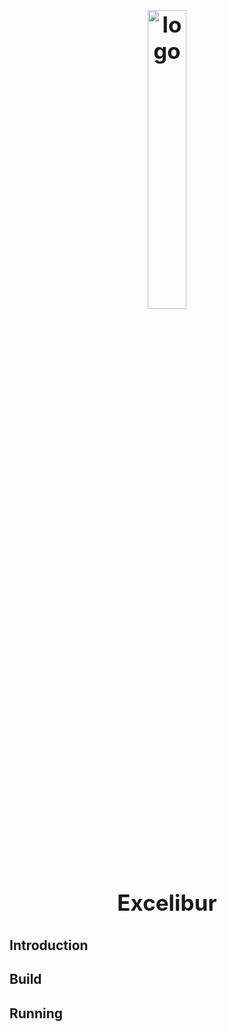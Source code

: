 <h1 align="center" style="display: block; font-size: 2.5em; font-weight: bold; margin-block-start: 1em; margin-block-end: 1em;">
<a name="logo" href="#"><img align="center" src="https://i.imgur.com/3jCChJ3.png" alt="logo" style="width:35%;height:35%"/></a>
  <br /><br /><strong>Excelibur</strong>
</h1>

## Introduction
## Build
## Running
